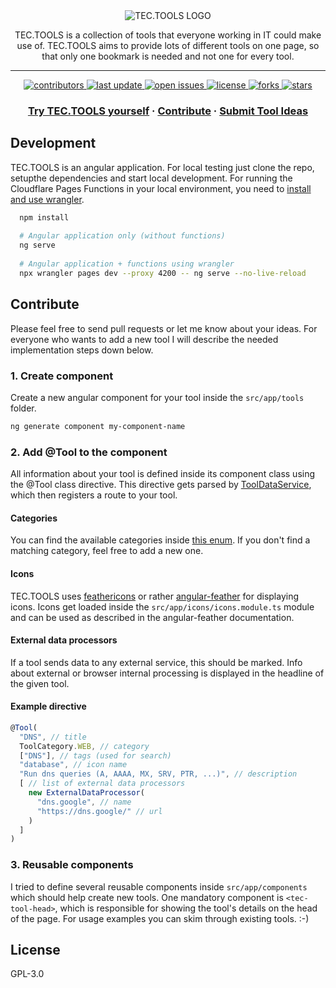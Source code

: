 <div align="center">
  <img src="https://raw.githubusercontent.com/ChillUpX/tectools/master/src/assets/header.png" alt="TEC.TOOLS LOGO"/> 
  <p>
    TEC.TOOLS is a collection of tools that everyone working in IT could make use of. TEC.TOOLS aims to
    provide lots of different tools on one page, so that only one bookmark is needed and not one for every tool.
  </p>  
  <hr />
  <!-- Badges -->
  <p>
    <a href="https://github.com/tectools/tectools/graphs/contributors">
      <img src="https://img.shields.io/github/contributors/tectools/tectools" alt="contributors" />
    </a>
    <a href="">
      <img src="https://img.shields.io/github/last-commit/tectools/tectools" alt="last update" />
    </a>
    <a href="https://github.com/tectools/tectools/issues/">
      <img src="https://img.shields.io/github/issues/tectools/tectools" alt="open issues" />
    </a>
    <a href="https://github.com/tectools/tectools/blob/master/LICENSE">
      <img src="https://img.shields.io/github/license/tectools/tectools.svg" alt="license" />
    </a>
    <a href="https://github.com/tectools/tectools/network/members">
      <img src="https://img.shields.io/github/forks/tectools/tectools?style=social" alt="forks" />
    </a>
    <a href="https://github.com/tectools/tectools/stargazers">
      <img src="https://img.shields.io/github/stars/tectools/tectools?style=social" alt="stars" />
    </a>
  </p>
  <h3>
    <a href="">Try TEC.TOOLS yourself</a><span> · </span>
    <a href="">Contribute</a><span> · </span>
    <a href="https://github.com/tectools/tectools/issues/new?assignees=&labels=idea&template=idea-template.md&title=%5BIDEA%5D">Submit Tool Ideas</a>
  </h3>
</div>

## Development
TEC.TOOLS is an angular application. For local testing just clone the repo, setupthe dependencies and start local development.
For running the Cloudflare Pages Functions in your local environment, you need to
[install and use wrangler](https://developers.cloudflare.com/pages/platform/functions/#develop-and-preview-locally).
```bash
  npm install
  
  # Angular application only (without functions)
  ng serve
  
  # Angular application + functions using wrangler
  npx wrangler pages dev --proxy 4200 -- ng serve --no-live-reload
```
## Contribute
Please feel free to send pull requests or let me know about your ideas. For everyone
who wants to add a new tool I will describe the needed implementation steps down below.
### 1. Create component
Create a new angular component for your tool inside the `src/app/tools` folder.
```bash
ng generate component my-component-name
```
### 2. Add @Tool to the component
All information about your tool is defined inside its component class using the @Tool class directive. This directive gets parsed by
[ToolDataService](https://github.com/ChillUpX/tectools/blob/master/src/app/services/tool-data.service.ts),
which then registers a route to your tool.
#### Categories
You can find the available categories inside [this enum](https://github.com/ChillUpX/tectools/blob/master/src/app/model/tool-category.ts). If you don't find a matching category, feel free to add a new one.
#### Icons
TEC.TOOLS uses [feathericons](https://feathericons.com/) or rather [angular-feather](https://www.npmjs.com/package/angular-feather) for displaying icons. Icons get loaded inside the `src/app/icons/icons.module.ts` module and can be used as described in the angular-feather documentation.
#### External data processors
If a tool sends data to any external service, this should be marked. Info about external or browser internal processing is displayed in the headline of the given tool.
#### Example directive
```typescript
@Tool(
  "DNS", // title
  ToolCategory.WEB, // category
  ["DNS"], // tags (used for search)
  "database", // icon name
  "Run dns queries (A, AAAA, MX, SRV, PTR, ...)", // description
  [ // list of external data processors
    new ExternalDataProcessor(
      "dns.google", // name
      "https://dns.google/" // url
    )
  ]
)
```

### 3. Reusable components
I tried to define several reusable components inside `src/app/components` which should help create new tools.
One mandatory component is `<tec-tool-head>`, which is responsible for showing the tool's details on the head of the page.
For usage examples you can skim through existing tools. :-)

## License
GPL-3.0
